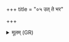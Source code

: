 +++
title = "०५ उत् ते भर"

+++
<details><summary>मूलम् (GR)</summary>

उत् ते भर उत्तमाया  
अधमायास् त उद् भरे ।  
उन् मध्यमान् मध्यमे तद्  
विषदूषणम् उद् भरे ॥
</details>